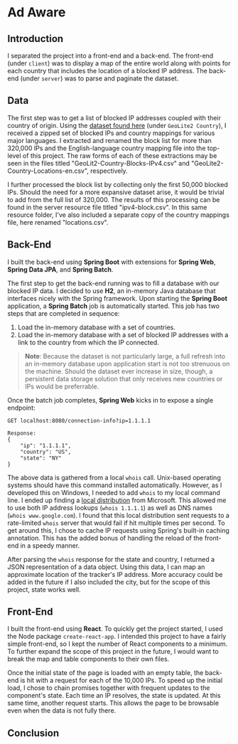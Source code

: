# Ad Aware
## Introduction
I separated the project into a front-end and a back-end. The front-end (under `client`) was to display a map of the entire world along with points for each country that includes the location of a blocked IP address. The back-end (under `server`) was to parse and paginate the dataset.

## Data
The first step was to get a list of blocked IP addresses coupled with their country of origin. Using the [dataset found here](https://dev.maxmind.com/geoip/geoip2/geolite2/#Downloads) (under `GeoLite2 Country`), I received a zipped set of blocked IPs and country mappings for various major languages. I extracted and renamed the block list for more than 320,000 IPs and the English-language country mapping file  into the top-level of this project. The raw forms of each of these extractions may be seen in the files titled "GeoLit2-Country-Blocks-IPv4.csv" and "GeoLite2-Country-Locations-en.csv", respectively.

I further processed the block list by collecting only the first 50,000 blocked IPs. Should the need for a more expansive dataset arise, it would be trivial to add from the full list of 320,000. The results of this processing can be found in the server resource file titled "ipv4-block.csv". In this same resource folder, I've also included a separate copy of the country mappings file, here renamed "locations.csv".

## Back-End
I built the back-end using **Spring Boot** with extensions for **Spring Web**, **Spring Data JPA**, and **Spring Batch**.

The first step to get the back-end running was to fill a database with our blocked IP data. I decided to use **H2**, an in-memory Java database that interfaces nicely with the Spring framework. Upon starting the **Spring Boot** application, a **Spring Batch** job is automatically started. This job has two steps that are completed in sequence:

1. Load the in-memory database with a set of countries.
2. Load the in-memory database with a set of blocked IP addresses with a link to the country from which the IP connected.

>**Note**: Because the dataset is not particularly large, a full refresh into an in-memory database upon application start is not too strenuous on the machine. Should the dataset ever increase in size, though, a persistent data storage solution that only receives new countries or IPs would be preferrable.

Once the batch job completes, **Spring Web** kicks in to expose a single endpoint:
```
GET localhost:8080/connection-info?ip=1.1.1.1

Response:
{
    "ip": "1.1.1.1",
    "country": "US",
    "state": "NY"
}
```

The above data is gathered from a local `whois` call. Unix-based operating systems should have this command installed automatically. However, as I developed this on Windows, I needed to add `whois` to my local command line. I ended up finding a [local distribution](https://docs.microsoft.com/en-us/sysinternals/downloads/whois) from Microsoft. This allowed me to use both IP address lookups (`whois 1.1.1.1`) as well as DNS names (`whois www.google.com`). I found that this local distribution sent requests to a rate-limited `whois` server that would fail if hit multiple times per second. To get around this, I chose to cache IP requests using Spring's built-in caching annotation. This has the added bonus of handling the reload of the front-end in a speedy manner.

After parsing the `whois` response for the state and country, I returned a JSON representation of a data object. Using this data, I can map an approximate location of the tracker's IP address. More accuracy could be added in the future if I also included the city, but for the scope of this project, state works well.

## Front-End
I built the front-end using **React**. To quickly get the project started, I used the Node package `create-react-app`. I intended this project to have a fairly simple front-end, so I kept the number of React components to a minimum. To further expand the scope of this project in the future, I would want to break the map and table components to their own files.

Once the initial state of the page is loaded with an empty table, the back-end is hit with a request for each of the 10,000 IPs. To speed up the initial load, I chose to chain promises together with frequent updates to the component's state. Each time an IP resolves, the state is updated. At this same time, another request starts. This allows the page to be browsable even when the data is not fully there.

## Conclusion

